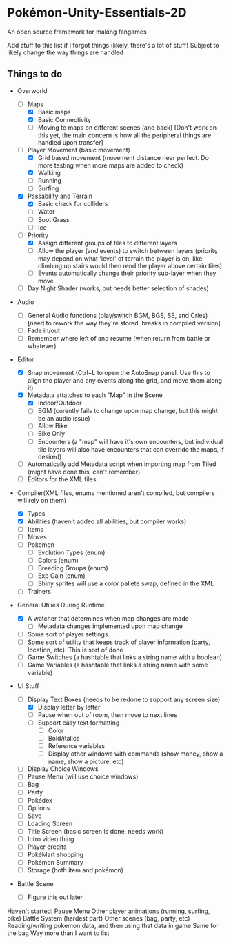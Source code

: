 # Pokémon-Unity-Essentials-2D

An open source framework for making fangames

Add stuff to this list if I forgot things (likely, there's a lot of stuff)
Subject to likely change the way things are handled

## Things to do

* Overworld
  - [ ] Maps
    - [x] Basic maps
    - [x] Basic Connectivity
    - [ ] Moving to maps on different scenes (and back) [Don't work on this yet, the main concern is how all the peripheral things are handled upon transfer]

  - [ ] Player Movement (basic movement)
    - [x] Grid based movement (movement distance near perfect.  Do more testing when more maps are added to check)
    - [x] Walking
    - [ ] Running
    - [ ] Surfing

  - [x] Passability and Terrain
    - [x] Basic check for colliders
    - [ ] Water
    - [ ] Soot Grass
    - [ ] Ice
  
  - [ ] Priority
    - [x] Assign different groups of tiles to different layers
    - [ ] Allow the player (and events) to switch between layers (priority may depend on what 'level' of terrain the player is on, like climbing up stairs would then rend the player above certain tiles)
    - [ ] Events automatically change their priority sub-layer when they move 
  
  - [ ] Day Night Shader (works, but needs better selection of shades)

* Audio
  - [ ] General Audio functions (play/switch BGM, BGS, SE, and Cries) [need to rework the way they're stored, breaks in compiled version]
  - [ ] Fade in/out
  - [ ] Remember where left of and resume (when return from battle or whatever)

* Editor 
  - [x] Snap movement (Ctrl+L to open the AutoSnap panel.  Use this to align the player and any events along the grid, and move them along it)
  - [x] Metadata attatches to each "Map" in the Scene
    - [x] Indoor/Outdoor
    - [ ] BGM (curently fails to change upon map change, but this might be an audio issue)
    - [ ] Allow Bike
    - [ ] Bike Only
    - [ ]  Encounters (a "map" will have it's own encounters, but individual tile layers will also have encounters that can override the maps, if desired)

  - [ ] Automatically add Metadata script when importing map from Tiled (might have done this, can't remember)
  - [ ] Editors for the XML files

* Compiler(XML files, enums mentioned aren't compiled, but compilers will rely on them)
  - [x] Types
  - [x] Abilities (haven't added all abilities, but compiler works)
  - [ ] Items
  - [ ] Moves
  - [ ] Pokemon 
    - [ ] Evolution Types (enum)
    - [ ] Colors (enum)
    - [ ] Breeding Groups (enum)
    - [ ] Exp Gain (enum)
    - [ ] Shiny sprites will use a color pallete swap, defined in the XML
  - [ ] Trainers

* General Utilies During Runtime

  - [x] A watcher that determines when map changes are made
    - [ ] Metadata changes implemented upon map change
  - [ ] Some sort of player settings
  - [ ] Some sort of utility that keeps track of player information (party, location, etc).  This is sort of done 
  - [ ] Game Switches (a hashtable that links a string name with a boolean)
  - [ ] Game Variables (a hashtable that links a string name with some variable)

* UI Stuff
  - [ ] Display Text Boxes (needs to be redone to support any screen size)
    - [x] Display letter by letter
    - [ ] Pause when out of room, then move to next lines
    - [ ] Support easy text formatting
      - [ ] Color
      - [ ] Bold/italics
      - [ ] Reference variables
      - [ ] Display other windows with commands (show money, show a name, show a picture, etc)
  - [ ] Display Choice Windows
  - [ ] Pause Menu (will use choice windows)
  - [ ] Bag
  - [ ] Party
  - [ ] Pokédex
  - [ ] Options
  - [ ] Save
  - [ ] Loading Screen
  - [ ] Title Screen (basic screen is done, needs work)
  - [ ] Intro video thing
  - [ ] Player credits
  - [ ] PokéMart shopping
  - [ ] Pokémon Summary
  - [ ] Storage (both item and pokémon)

* Battle Scene
  - [ ] Figure this out later







Haven't started:
Pause Menu
Other player animations (running, surfing, bike)
Battle System (hardest part)
Other scenes (bag, party, etc)
Reading/writing pokemon data, and then using that data in game
Same for the bag
Way more than I want to list
